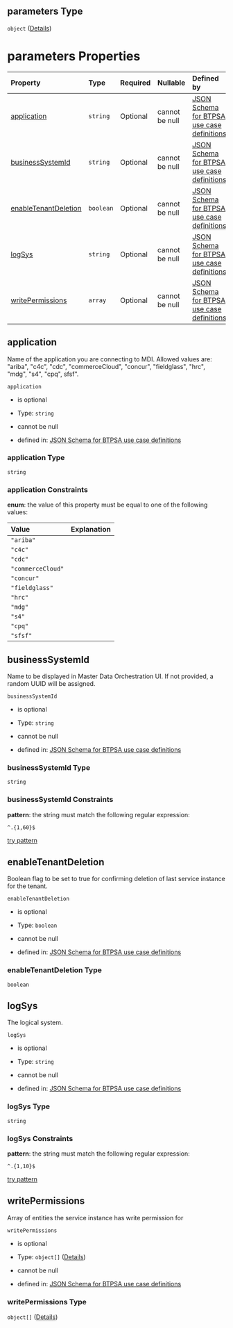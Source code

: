 ## parameters Type

`object` ([Details](btpsa-usecase-properties-services-items-allof-1-then-allof-83-then-allof-1-then-properties-parameters.md))

# parameters Properties

| Property                                      | Type      | Required | Nullable       | Defined by                                                                                                                                                                                                                                                                                                                  |
| :-------------------------------------------- | :-------- | :------- | :------------- | :-------------------------------------------------------------------------------------------------------------------------------------------------------------------------------------------------------------------------------------------------------------------------------------------------------------------------- |
| [application](#application)                   | `string`  | Optional | cannot be null | [JSON Schema for BTPSA use case definitions](btpsa-usecase-properties-services-items-allof-1-then-allof-83-then-allof-1-then-properties-parameters-properties-application.md "undefined#/properties/services/items/allOf/1/then/allOf/83/then/allOf/1/then/properties/parameters/properties/application")                   |
| [businessSystemId](#businesssystemid)         | `string`  | Optional | cannot be null | [JSON Schema for BTPSA use case definitions](btpsa-usecase-properties-services-items-allof-1-then-allof-83-then-allof-1-then-properties-parameters-properties-businesssystemid.md "undefined#/properties/services/items/allOf/1/then/allOf/83/then/allOf/1/then/properties/parameters/properties/businessSystemId")         |
| [enableTenantDeletion](#enabletenantdeletion) | `boolean` | Optional | cannot be null | [JSON Schema for BTPSA use case definitions](btpsa-usecase-properties-services-items-allof-1-then-allof-83-then-allof-1-then-properties-parameters-properties-enabletenantdeletion.md "undefined#/properties/services/items/allOf/1/then/allOf/83/then/allOf/1/then/properties/parameters/properties/enableTenantDeletion") |
| [logSys](#logsys)                             | `string`  | Optional | cannot be null | [JSON Schema for BTPSA use case definitions](btpsa-usecase-properties-services-items-allof-1-then-allof-83-then-allof-1-then-properties-parameters-properties-logsys.md "undefined#/properties/services/items/allOf/1/then/allOf/83/then/allOf/1/then/properties/parameters/properties/logSys")                             |
| [writePermissions](#writepermissions)         | `array`   | Optional | cannot be null | [JSON Schema for BTPSA use case definitions](btpsa-usecase-properties-services-items-allof-1-then-allof-83-then-allof-1-then-properties-parameters-properties-writepermissions.md "undefined#/properties/services/items/allOf/1/then/allOf/83/then/allOf/1/then/properties/parameters/properties/writePermissions")         |

## application

Name of the application you are connecting to MDI. Allowed values are: "ariba", "c4c", "cdc", "commerceCloud", "concur", "fieldglass", "hrc", "mdg", "s4", "cpq", sfsf".

`application`

*   is optional

*   Type: `string`

*   cannot be null

*   defined in: [JSON Schema for BTPSA use case definitions](btpsa-usecase-properties-services-items-allof-1-then-allof-83-then-allof-1-then-properties-parameters-properties-application.md "undefined#/properties/services/items/allOf/1/then/allOf/83/then/allOf/1/then/properties/parameters/properties/application")

### application Type

`string`

### application Constraints

**enum**: the value of this property must be equal to one of the following values:

| Value             | Explanation |
| :---------------- | :---------- |
| `"ariba"`         |             |
| `"c4c"`           |             |
| `"cdc"`           |             |
| `"commerceCloud"` |             |
| `"concur"`        |             |
| `"fieldglass"`    |             |
| `"hrc"`           |             |
| `"mdg"`           |             |
| `"s4"`            |             |
| `"cpq"`           |             |
| `"sfsf"`          |             |

## businessSystemId

Name to be displayed in Master Data Orchestration UI. If not provided, a random UUID will be assigned.

`businessSystemId`

*   is optional

*   Type: `string`

*   cannot be null

*   defined in: [JSON Schema for BTPSA use case definitions](btpsa-usecase-properties-services-items-allof-1-then-allof-83-then-allof-1-then-properties-parameters-properties-businesssystemid.md "undefined#/properties/services/items/allOf/1/then/allOf/83/then/allOf/1/then/properties/parameters/properties/businessSystemId")

### businessSystemId Type

`string`

### businessSystemId Constraints

**pattern**: the string must match the following regular expression:&#x20;

```regexp
^.{1,60}$
```

[try pattern](https://regexr.com/?expression=%5E.%7B1%2C60%7D%24 "try regular expression with regexr.com")

## enableTenantDeletion

Boolean flag to be set to true for confirming deletion of last service instance for the tenant.

`enableTenantDeletion`

*   is optional

*   Type: `boolean`

*   cannot be null

*   defined in: [JSON Schema for BTPSA use case definitions](btpsa-usecase-properties-services-items-allof-1-then-allof-83-then-allof-1-then-properties-parameters-properties-enabletenantdeletion.md "undefined#/properties/services/items/allOf/1/then/allOf/83/then/allOf/1/then/properties/parameters/properties/enableTenantDeletion")

### enableTenantDeletion Type

`boolean`

## logSys

The logical system.

`logSys`

*   is optional

*   Type: `string`

*   cannot be null

*   defined in: [JSON Schema for BTPSA use case definitions](btpsa-usecase-properties-services-items-allof-1-then-allof-83-then-allof-1-then-properties-parameters-properties-logsys.md "undefined#/properties/services/items/allOf/1/then/allOf/83/then/allOf/1/then/properties/parameters/properties/logSys")

### logSys Type

`string`

### logSys Constraints

**pattern**: the string must match the following regular expression:&#x20;

```regexp
^.{1,10}$
```

[try pattern](https://regexr.com/?expression=%5E.%7B1%2C10%7D%24 "try regular expression with regexr.com")

## writePermissions

Array of entities the service instance has write permission for

`writePermissions`

*   is optional

*   Type: `object[]` ([Details](btpsa-usecase-properties-services-items-allof-1-then-allof-83-then-allof-1-then-properties-parameters-properties-writepermissions-items.md))

*   cannot be null

*   defined in: [JSON Schema for BTPSA use case definitions](btpsa-usecase-properties-services-items-allof-1-then-allof-83-then-allof-1-then-properties-parameters-properties-writepermissions.md "undefined#/properties/services/items/allOf/1/then/allOf/83/then/allOf/1/then/properties/parameters/properties/writePermissions")

### writePermissions Type

`object[]` ([Details](btpsa-usecase-properties-services-items-allof-1-then-allof-83-then-allof-1-then-properties-parameters-properties-writepermissions-items.md))
